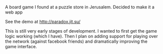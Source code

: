 A board game I found at a puzzle store in Jerusalem. Decided to make it a web app

See the demo at http://paradox.jit.su/

This is still very early stages of development. I wanted to first get the game logic working (which I have).
Then I plan on adding support for playing over the network (against facebook friends) and dramatically improving the game interface.
